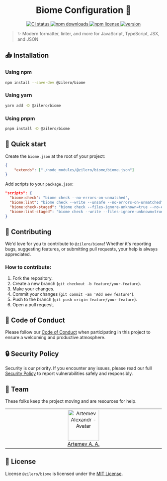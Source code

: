 <p align="center">
  <h1 align="center">Biome Configuration 🎯</h1>
</p>

<p align="center">
  <a href="https://github.com/Zilero232/dev-config-hub">
    <img src="https://img.shields.io/github/actions/workflow/status/Zilero232/dev-config-hub/integrate.yml?label=CI&logo=GitHub" alt="CI status">
  </a>
  <a href="https://www.npmjs.com/package/@zilero/biome">
    <img src="https://img.shields.io/npm/dm/@zilero/biome?logo=NPM" alt="npm downloads">
  </a>
  <a href="https://github.com/Zilero232/cli">
    <img src="https://img.shields.io/badge/License-MIT-yellow.svg" alt="npm license">
  </a>
  <a href="https://github.com/Zilero232/dev-config-hub/tree/main/tools/biome">
    <img src="https://img.shields.io/npm/v/@zilero/biome?label=version" alt="version">
  </a>
</p>

> ✨ Modern formatter, linter, and more for JavaScript, TypeScript, JSX, and JSON

## 📥 Installation

### Using npm

```bash
npm install --save-dev @zilero/biome
```
### Using yarn

```bash
yarn add -D @zilero/biome
```

### Using pnpm

```bash
pnpm install -D @zilero/biome
```

## 🚀 Quick start

Create the `biome.json` at the root of your project:

```json
{
	"extends": ["./node_modules/@zilero/biome/biome.json"]
}
```

Add scripts to your `package.json`:

```json
"scripts": {
  "biome:check": "biome check --no-errors-on-unmatched",
  "biome:lint": "biome check --write --unsafe --no-errors-on-unmatched",
  "biome:check-staged": "biome check --files-ignore-unknown=true --no-errors-on-unmatched --staged",
  "biome:lint-staged": "biome check --write --files-ignore-unknown=true --no-errors-on-unmatched --staged",
}
```

## 🤝 Contributing

We'd love for you to contribute to `@zilero/biome`! Whether it's reporting bugs, suggesting features, or submitting pull requests, your help is always appreciated.

### How to contribute:

1. Fork the repository.
2. Create a new branch (`git checkout -b feature/your-feature`).
3. Make your changes.
4. Commit your changes (`git commit -am 'Add new feature'`).
5. Push to the branch (`git push origin feature/your-feature`).
6. Open a pull request.

## 📜 Code of Conduct

Please follow our [Code of Conduct](CODE_OF_CONDUCT.md) when participating in this project to ensure a welcoming and productive atmosphere.

## 🔒 Security Policy

Security is our priority. If you encounter any issues, please read our full [Security Policy](SECURITY.md) to report vulnerabilities safely and responsibly.

## 👥 Team

These folks keep the project moving and are resources for help.

<table>
  <tbody>
    <tr>
      <td align="center" valign="top" width="11%">
        <a href="https://career.habr.com/zilero">
          <img src="https://avatars.githubusercontent.com/u/68345676?s=400&u=eb7df22c29a8aca48def78ec54a7526601c9fd8f&v=4" width="100" height="100" alt="Artemev Alexandr - Avatar">
          <br />
          Artemev A. A.
        </a>
      </td>
    </tr>
  </tbody>
</table>

## 📄 License

License `@zilero/biome` is licensed under the [MIT License](LICENSE).
